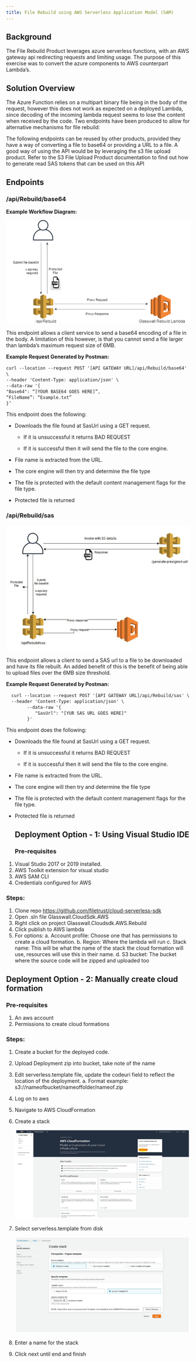 ```yaml
---
title: File Rebuild using AWS Serverless Application Model (SAM)
---
```



## Background

The File Rebuild Product leverages azure serverless functions, with an AWS gateway api
redirecting requests and limiting usage. The purpose of this exercise was to convert the
azure components to AWS counterpart Lambda’s.

## Solution Overview

The Azure Function relies on a multipart binary file being in the body of the request, however
this does not work as expected on a deployed Lambda, since decoding of the incoming
lambda request seems to lose the content when received by the code. Two endpoints have
been produced to allow for alternative mechanisms for file rebuild:

The following endpoints can be reused by other products, provided they have a way of
converting a file to base64 or providing a URL to a file. A good way of using the API would
be by leveraging the s3 file upload product. Refer to the S3 File Upload Product
documentation to find out how to generate read SAS tokens that can be used on this API

## Endpoints

### /api/Rebuild/base64

  **Example Workflow Diagram:**

  ![Figure11](/img/docs/guides/Figure11.png)

  

  This endpoint allows a client service to send a base64 encoding of a file in the body. A
  limitation of this however, is that you cannot send a file larger than lambda’s maximum
  request size of 6MB.

  **Example Request Generated by Postman:**

  ```
  curl --location --request POST '[API GATEWAY URL]/api/Rebuild/base64' \
  --header 'Content-Type: application/json' \
  --data-raw '{
  "Base64": “[YOUR BASE64 GOES HERE]”,
  “FileName”: “Example.txt”
  }’ 
  ```
  This endpoint does the following:
- Downloads the file found at SasUrl using a GET request.

  - If it is unsuccessful it returns BAD REQUEST

  - If it is successful then it will send the file to the core engine.
- File name is extracted from the URL.
- The core engine will then try and determine the file type
- The file is protected with the default content management flags for the file type.
- Protected file is returned

### /api/Rebuild/sas

  ![Figure12](/img/docs/guides/Figure12.png)

  
  This endpoint allows a client to send a SAS url to a file to be downloaded and have its file
  rebuilt. An added benefit of this is the benefit of being able to upload files over the 6MB size
  threshold.

  **Example Request Generated by Postman:**

```
  curl --location --request POST '[API GATEWAY URL]/api/Rebuild/sas' \
  --header 'Content-Type: application/json' \
        --data-raw '{
           "SasUrl": "[YUR SAS URL GOES HERE]"
        }'
```		
  This endpoint does the following:
- Downloads the file found at SasUrl using a GET request.

  - If it is unsuccessful it returns BAD REQUEST

  - If it is successful then it will send the file to the core engine.

- File name is extracted from the URL.

- The core engine will then try and determine the file type

- The file is protected with the default content management flags for the file type.

- Protected file is returned
 

  ## Deployment Option - 1: Using Visual Studio IDE

  ### Pre-requisites
1. Visual Studio 2017 or 2019 installed.
2. AWS Toolkit extension for visual studio
3. AWS SAM CLI
4. Credentials configured for AWS

### Steps:

1. Clone repo https://github.com/filetrust/cloud-serverless-sdk
2. Open .sln file Glasswall.CloudSdk.AWS
3. Right click on project Glasswall.Cloudsdk.AWS.Rebuild
4. Click publish to AWS lambda
5. For options:
   a. Account profile: Choose one that has permissions to create a cloud formation.
   b. Region: Where the lambda will run
   c. Stack name: This will be what the name of the stack the cloud formation will
   use, resources will use this in their name.
   d. S3 bucket: The bucket where the source code will be zipped and uploaded
   too

## Deployment Option - 2: Manually create cloud formation

### Pre-requisites

1. An aws account
2. Permissions to create cloud formations

### Steps:

1. Create a bucket for the deployed code.

2. Upload Deployment zip into bucket, take note of the name

3. Edit serverless.template file, update the codeuri field to reflect the location of the
   deployment.
   a. Format example: s3://nameofbucket/nameoffolder/nameof.zip

4. Log on to aws

5. Navigate to AWS CloudFormation

6. Create a stack

   ![Figure13](/img/docs/guides/Figure13.png)

7. Select serverless.template from disk

   ![Figure14](/img/docs/guides/Figure14.png)

8. Enter a name for the stack

9. Click next until end and finish